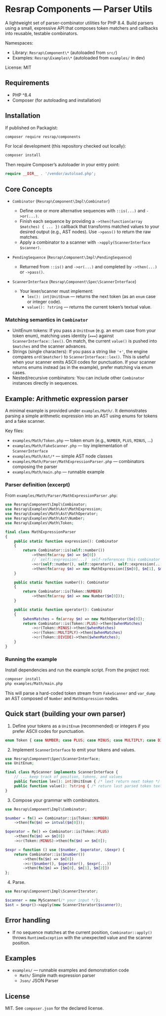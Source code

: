 # Resrap Components — Parser Utils

A lightweight set of parser-combinator utilities for PHP 8.4. Build parsers using a small, expressive API that composes token matchers and callbacks into reusable, testable combinators.

Namespaces:
- Library: `Resrap\Component\*` (autoloaded from `src/`)
- Examples: `Resrap\Examples\*` (autoloaded from `examples/` in dev)

License: MIT

## Requirements
- PHP ^8.4
- Composer (for autoloading and installation)

## Installation
If published on Packagist:

```bash
composer require resrap/components
```

For local development (this repository checked out locally):

```bash
composer install
```

Then require Composer’s autoloader in your entry point:

```php
require __DIR__ . '/vendor/autoload.php';
```

## Core Concepts

- `Combinator` (`Resrap\Component\Impl\Combinator`)
  - Define one or more alternative sequences with `::is(...)` and `->or(...)`.
  - Finish each sequence by providing a `->then(function(array $matches) { ... })` callback that transforms matched values to your desired output (e.g., AST nodes). Use `->pass()` to return the raw matches.
  - Apply a combinator to a scanner with `->apply(ScannerInterface $scanner)`.

- `PendingSequence` (`Resrap\Component\Impl\PendingSequence`)
  - Returned from `::is()` and `->or(...)` and completed by `->then(...)` or `->pass()`.

- `ScannerInterface` (`Resrap\Component\Spec\ScannerInterface`)
  - Your lexer/scanner must implement:
    - `lex(): int|UnitEnum` — returns the next token (as an `enum` case or integer code).
    - `value(): ?string` — returns the current token’s textual value.

### Matching semantics in `Combinator`
- UnitEnum tokens: If you pass a `UnitEnum` (e.g. an enum case from your token enum), matching uses identity (`===`) against `ScannerInterface::lex()`. On match, the current `value()` is pushed into `$matches` and the scanner advances.
- Strings (single characters): If you pass a string like `'+'`, the engine compares `ord($matcher)` to `ScannerInterface::lex()`. This is useful when your scanner emits ASCII codes for punctuation. If your scanner returns enums instead (as in the example), prefer matching via enum cases.
- Nested/recursive combinators: You can include other `Combinator` instances directly in sequences.

## Example: Arithmetic expression parser
A minimal example is provided under `examples/Math/`. It demonstrates parsing a simple arithmetic expression into an AST using enums for tokens and a fake scanner.

Key files:
- `examples/Math/Token.php` — token enum (e.g., `NUMBER`, `PLUS`, `MINUS`, ...)
- `examples/Math/FakeScanner.php` — toy implementation of `ScannerInterface`
- `examples/Math/Ast/*` — simple AST node classes
- `examples/Math/Parser/MathExpressionParser.php` — combinators composing the parser
- `examples/Math/main.php` — runnable example

### Parser definition (excerpt)
From `examples/Math/Parser/MathExpressionParser.php`:

```php
use Resrap\Component\Impl\Combinator;
use Resrap\Examples\Math\Ast\MathExpression;
use Resrap\Examples\Math\Ast\MathOperator;
use Resrap\Examples\Math\Ast\Number;
use Resrap\Examples\Math\Token;

final class MathExpressionParser
{
    public static function expression(): Combinator
    {
        return Combinator::is(self::number())
            ->then(fn(array $m) => $m[0])
            // `self::expression(...)` self-references this combinator for recursion and avoid infinity loop
            ->or(self::number(), self::operator(), self::expression(...))
            ->then(fn(array $m) => new MathExpression([$m[0], $m[1], $m[2]]));
    }

    public static function number(): Combinator
    {
        return Combinator::is(Token::NUMBER)
            ->then(fn(array $m) => new Number($m[0]));
    }

    public static function operator(): Combinator
    {
        $whenMatches = fn(array $m) => new MathOperator($m[0]);
        return Combinator::is(Token::PLUS)->then($whenMatches)
            ->or(Token::MINUS)->then($whenMatches)
            ->or(Token::MULTIPLY)->then($whenMatches)
            ->or(Token::DIVIDE)->then($whenMatches);
    }
}
```

### Running the example
Install dependencies and run the example script. From the project root:

```bash
composer install
php examples/Math/main.php
```

This will parse a hard-coded token stream from `FakeScanner` and `var_dump` an AST composed of `Number` and `MathExpression` nodes.

## Quick start (building your own parser)
1. Define your tokens as a `UnitEnum` (recommended) or integers if you prefer ASCII codes for punctuation.

```php
enum Token { case NUMBER; case PLUS; case MINUS; case MULTIPLY; case DIVIDE; }
```

2. Implement `ScannerInterface` to emit your tokens and values.

```php
use Resrap\Component\Spec\ScannerInterface;
use UnitEnum;

final class MyScanner implements ScannerInterface {
    // ... keep track of position, tokens, and values
    public function lex(): int|UnitEnum { /* lext return next token */ }
    public function value(): ?string { /* return last parsed token text */ }
}
```

3. Compose your grammar with combinators.

```php
use Resrap\Component\Impl\Combinator;

$number = fn() => Combinator::is(Token::NUMBER)
    ->then(fn($m) => intval($m[0]));

$operator = fn() => Combinator::is(Token::PLUS)
    ->then(fn($m) => $m[0])
    ->or(Token::MINUS)->then(fn($m) => $m[0]);

$expr = function () use ($number, $operator, &$expr) {
    return Combinator::is($number())
        ->then(fn($m) => $m[0])
        ->or($number(), $operator(), $expr(...))
        ->then(fn($m) => [$m[0], $m[1], $m[2]])
};
```

4. Parse.

```php
use Resrap\Component\Impl\ScannerIterator;

$scanner = new MyScanner(/* your input */);
$ast = $expr()->apply(new ScannerIterator($scanner));
```

## Error handling
- If no sequence matches at the current position, `Combinator::apply()` throws `RuntimeException` with the unexpected value and the scanner position.

## Examples
- `examples/` — runnable examples and demonstration code
  - `Math/` Simple math expression parser
  - `Json/` JSON Parser

## License
MIT. See `composer.json` for the declared license.
